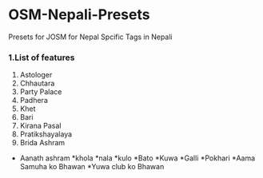 # OSM-Nepali-Presets
Presets for JOSM for Nepal Spcific Tags in Nepali




### 1.List of features
  1. Astologer
  1. Chhautara
  1. Party Palace
  1. Padhera
  1. Khet
  1. Bari
  1. Kirana Pasal
  1. Pratikshayalaya
  1. Brida Ashram
  * Aanath ashram
  *khola
  *nala
  *kulo
  *Bato
  *Kuwa
  *Galli
  *Pokhari
  *Aama Samuha ko Bhawan
  *Yuwa club ko Bhawan
